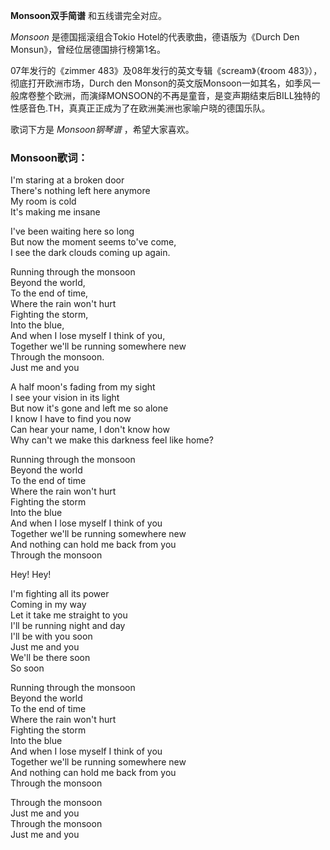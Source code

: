 

**Monsoon双手简谱** 和五线谱完全对应。

_Monsoon_ 是德国摇滚组合Tokio Hotel的代表歌曲，德语版为《Durch Den Monsun》，曾经位居德国排行榜第1名。

07年发行的《zimmer 483》及08年发行的英文专辑《scream》（《room 483》），彻底打开欧洲市场，Durch den
Monson的英文版Monsoon一如其名，如季风一般席卷整个欧洲，而演绎MONSOON的不再是童音，是变声期结束后BILL独特的性感音色.TH，真真正正成为了在欧洲美洲也家喻户晓的德国乐队。

歌词下方是 _Monsoon钢琴谱_ ，希望大家喜欢。

### Monsoon歌词：

I'm staring at a broken door  
There's nothing left here anymore  
My room is cold  
It's making me insane

I've been waiting here so long  
But now the moment seems to've come,  
I see the dark clouds coming up again.

Running through the monsoon  
Beyond the world,  
To the end of time,  
Where the rain won't hurt  
Fighting the storm,  
Into the blue,  
And when I lose myself I think of you,  
Together we'll be running somewhere new  
Through the monsoon.  
Just me and you

A half moon's fading from my sight  
I see your vision in its light  
But now it's gone and left me so alone  
I know I have to find you now  
Can hear your name, I don't know how  
Why can't we make this darkness feel like home?

Running through the monsoon  
Beyond the world  
To the end of time  
Where the rain won't hurt  
Fighting the storm  
Into the blue  
And when I lose myself I think of you  
Together we'll be running somewhere new  
And nothing can hold me back from you  
Through the monsoon

Hey! Hey!

I'm fighting all its power  
Coming in my way  
Let it take me straight to you  
I'll be running night and day  
I'll be with you soon  
Just me and you  
We'll be there soon  
So soon

Running through the monsoon  
Beyond the world  
To the end of time  
Where the rain won't hurt  
Fighting the storm  
Into the blue  
And when I lose myself I think of you  
Together we'll be running somewhere new  
And nothing can hold me back from you  
Through the monsoon

Through the monsoon  
Just me and you  
Through the monsoon  
Just me and you

